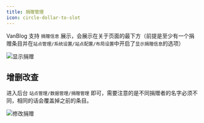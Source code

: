 ```yaml
---
title: 捐赠管理
icon: circle-dollar-to-slot
---
```


VanBlog 支持 `捐赠信息` 展示，会展示在关于页面的最下方（前提是至少有一个捐赠条目并在`站点管理/系统设置/站点配置/布局设置`中开启了`显示捐赠信息`的选项）

![显示捐赠](https://pic.mereith.com/img/664c4ed0eb81788bae4500a962b88a87.clipboard-2022-08-15.png)

## 增删改查

进入后台 `站点管理/数据管理/捐赠管理` 即可，需要注意的是不同捐赠者的名字必须不同，相同的话会覆盖掉之前的条目。

![修改捐赠](https://pic.mereith.com/img/c7f3b30cdf2e454f508201d723f4b359.clipboard-2022-08-23.png)

